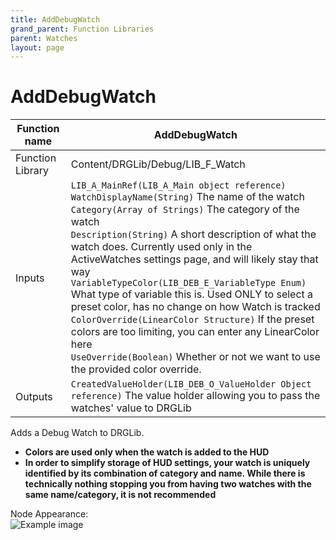 ```yaml
---
title: AddDebugWatch
grand_parent: Function Libraries
parent: Watches
layout: page
---
```


# AddDebugWatch

| Function name | AddDebugWatch |
| --- | --- |
| Function Library | Content/DRGLib/Debug/LIB_F_Watch |
| Inputs | `LIB_A_MainRef(LIB_A_Main object reference)`</br>`WatchDisplayName(String)` The name of the watch</br>`Category(Array of Strings)` The category of the watch</br>`Description(String)` A short description of what the watch does. Currently used only in the ActiveWatches settings page, and will likely stay that way</br>`VariableTypeColor(LIB_DEB_E_VariableType Enum)` What type of variable this is. Used ONLY to select a preset color, has no change on how Watch is tracked</br>`ColorOverride(LinearColor Structure)` If the preset colors are too limiting, you can enter any LinearColor here</br>`UseOverride(Boolean)` Whether or not we want to use the provided color override. |
| Outputs | `CreatedValueHolder(LIB_DEB_O_ValueHolder Object reference)` The value holder allowing you to pass the watches' value to DRGLib |

Adds a Debug Watch to DRGLib. 

- **Colors are used only when the watch is added to the HUD**
- **In order to simplify storage of HUD settings, your watch is uniquely identified by its combination of category and name. While there is technically nothing stopping you from having two watches with the same name/category, it is not recommended**


Node Appearance:  
![Example image](/DRGLib/Media/FullDocs/FunctionLibs/Watch/AddDebugWatchImage.png)

